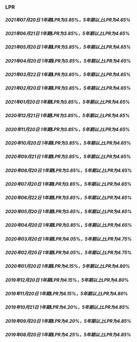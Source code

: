 ### LPR

##### 2021年07月20日  1年期LPR为3.85%，5年期以上LPR为4.65%

##### 2021年06月21日  1年期LPR为3.85%，5年期以上LPR为4.65%

##### 2021年05月20日  1年期LPR为3.85%，5年期以上LPR为4.65%

##### 2021年04月20日  1年期LPR为3.85%，5年期以上LPR为4.65%

##### 2021年03月22日  1年期LPR为3.85%，5年期以上LPR为4.65%

##### 2021年02月20日  1年期LPR为3.85%，5年期以上LPR为4.65%

##### 2021年01月20日  1年期LPR为3.85%，5年期以上LPR为4.65%

##### 2020年12月21日  1年期LPR为3.85%，5年期以上LPR为4.65%

##### 2020年11月20日  1年期LPR为3.85%，5年期以上LPR为4.65%

##### 2020年10月20日  1年期LPR为3.85%，5年期以上LPR为4.65%

##### 2020年09月21日  1年期LPR为3.85%，5年期以上LPR为4.65%

##### 2020年08月20日  1年期LPR为3.85%，5年期以上LPR为4.65%

##### 2020年07月20日  1年期LPR为3.85%，5年期以上LPR为4.65%

##### 2020年06月22日  1年期LPR为3.85%，5年期以上LPR为4.65%

##### 2020年05月20日  1年期LPR为3.85%，5年期以上LPR为4.65%

##### 2020年04月20日  1年期LPR为3.85%，5年期以上LPR为4.65%

##### 2020年03月20日  1年期LPR为4.05%，5年期以上LPR为4.75%

##### 2020年02月20日  1年期LPR为4.05%，5年期以上LPR为4.75%

##### 2020年01月20日  1年期LPR为4.15%，5年期以上LPR为4.80%

##### 2019年12月20日  1年期LPR为4.15%，5年期以上LPR为4.80%

##### 2019年11月20日  1年期LPR为4.15%，5年期以上LPR为4.80%

##### 2019年10月21日  1年期LPR为4.20%，5年期以上LPR为4.85%

##### 2019年09月20日  1年期LPR为4.20%，5年期以上LPR为4.85%

##### 2019年08月20日  1年期LPR为4.25%，5年期以上LPR为4.85%
